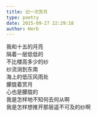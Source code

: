 ```yaml
---  
title: 记一次赏月  
type: poetry  
date: 2015-09-27 22:29:18  
author: Herb    
---  
```

我和十五的月亮    
隔着一层低低的    
不比楼高多少的纱    
纱流淌到东南    
海上的低压风雨处    
朦胧着赏月    
心也是朦胧的    
我是怎样地不知何去何从啊    
我是怎样想推开那层遥不可及的纱啊